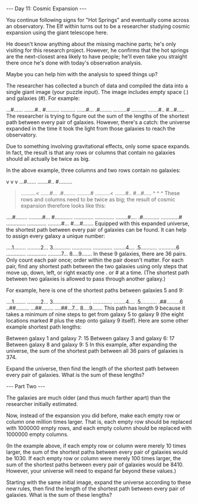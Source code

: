 --- Day 11: Cosmic Expansion ---

You continue following signs for "Hot Springs" and eventually come across an observatory. The Elf
within turns out to be a researcher studying cosmic expansion using the giant telescope here.

He doesn't know anything about the missing machine parts; he's only visiting for this research
project. However, he confirms that the hot springs are the next-closest area likely to have people;
he'll even take you straight there once he's done with today's observation analysis.

Maybe you can help him with the analysis to speed things up?

The researcher has collected a bunch of data and compiled the data into a single giant image (your
puzzle input). The image includes empty space (.) and galaxies (#). For example:

...#......
.......#..
#.........
..........
......#...
.#........
.........#
..........
.......#..
#...#.....
The researcher is trying to figure out the sum of the lengths of the shortest path between every
pair of galaxies. However, there's a catch: the universe expanded in the time it took the light from
those galaxies to reach the observatory.

Due to something involving gravitational effects, only some space expands. In fact, the result is
that any rows or columns that contain no galaxies should all actually be twice as big.

In the above example, three columns and two rows contain no galaxies:

   v  v  v
 ...#......
 .......#..
 #.........
>..........<
 ......#...
 .#........
 .........#
>..........<
 .......#..
 #...#.....
   ^  ^  ^
These rows and columns need to be twice as big; the result of cosmic expansion therefore looks like
this:

....#........
.........#...
#............
.............
.............
........#....
.#...........
............#
.............
.............
.........#...
#....#.......
Equipped with this expanded universe, the shortest path between every pair of galaxies can be found.
It can help to assign every galaxy a unique number:

....1........
.........2...
3............
.............
.............
........4....
.5...........
............6
.............
.............
.........7...
8....9.......
In these 9 galaxies, there are 36 pairs. Only count each pair once; order within the pair doesn't
matter. For each pair, find any shortest path between the two galaxies using only steps that move
up, down, left, or right exactly one . or # at a time. (The shortest path between two galaxies is
allowed to pass through another galaxy.)

For example, here is one of the shortest paths between galaxies 5 and 9:

....1........
.........2...
3............
.............
.............
........4....
.5...........
.##.........6
..##.........
...##........
....##...7...
8....9.......
This path has length 9 because it takes a minimum of nine steps to get from galaxy 5 to galaxy 9
(the eight locations marked # plus the step onto galaxy 9 itself). Here are some other example
shortest path lengths:

Between galaxy 1 and galaxy 7: 15
Between galaxy 3 and galaxy 6: 17
Between galaxy 8 and galaxy 9: 5
In this example, after expanding the universe, the sum of the shortest path between all 36 pairs of
galaxies is 374.

Expand the universe, then find the length of the shortest path between every pair of galaxies. What
is the sum of these lengths?

--- Part Two ---

The galaxies are much older (and thus much farther apart) than the researcher initially estimated.

Now, instead of the expansion you did before, make each empty row or column one million times
larger. That is, each empty row should be replaced with 1000000 empty rows, and each empty column
should be replaced with 1000000 empty columns.

(In the example above, if each empty row or column were merely 10 times larger, the sum of the
shortest paths between every pair of galaxies would be 1030. If each empty row or column were merely
100 times larger, the sum of the shortest paths between every pair of galaxies would be 8410.
However, your universe will need to expand far beyond these values.)

Starting with the same initial image, expand the universe according to these new rules, then find
the length of the shortest path between every pair of galaxies. What is the sum of these lengths?


